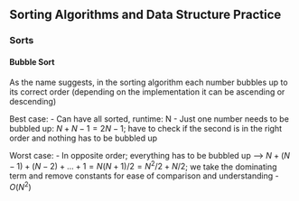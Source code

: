 ## Sorting Algorithms and Data Structure Practice

### Sorts

#### Bubble Sort
 As the name suggests, in the sorting algorithm each number bubbles up to its correct order (depending on the implementation it can be ascending or descending)

 Best case:
    - Can have all sorted, runtime: N
    - Just one number needs to be bubbled up: $N + N - 1 = 2N - 1$; have to check if the second is in the right order and nothing has to be bubbled up

Worst case:
    - In opposite order; everything has to be bubbled up
    --> $N + (N - 1) + (N - 2) + ... + 1 = N(N+1)/2 = N^ 2/2 + N/2$; we take the dominating term and remove constants for ease of comparison and understanding
    - $O(N^2)$